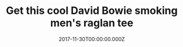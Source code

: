 ---
campaign-uuid: "c-0a5a5168-23ab-4ecd-a4e5-4f52292d04c4"
type: "Product"
category: "Music"
date: "2017-11-30T00:00:00.000Z"
end-date: "2017-12-21T00:00:00.000Z"
disable-form: false
is_promoted: false
has_entry_page: false
title: "Get this cool David Bowie smoking men's raglan tee"
competition-description: "<p>We absolutely love this David Bowie raglan t-shirt, giving\
  \ us cool festival vibes even though it's getting cold outside! Style it with a\
  \ leather jacket for extra roughness.</p>\n"
banner-img: "nmemerch-main_image.jpg"
logo-left-href: "https://nmemerch.com/collections/david-bowie/products/david-bowie-smoking-mens-raglan-tee?variant=40429768773"
logo-left-image: "nmemerch-logo.jpg"
logo-left-title: "NME Merch"
has-winner: false
country-restrictions:
- "GB"
---